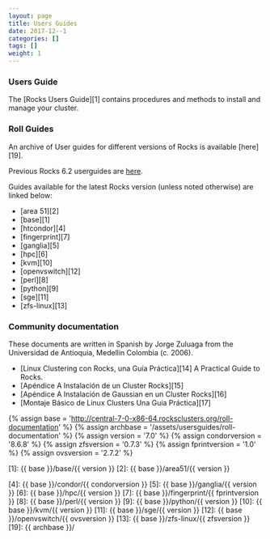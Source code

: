```yaml
---
layout: page
title: Users Guides
date: 2017-12--1 
categories: []
tags: []
weight: 1
---
```



### Users Guide

The [Rocks Users Guide][1] contains procedures and methods to install and manage your cluster.

### Roll Guides

An archive of User guides for different versions of Rocks is available [here][19].

Previous Rocks 6.2 userguides are [here][3].

Guides available for the latest Rocks version (unless noted otherwise) are linked below:

* [area 51][2]
* [base][1]
* [htcondor][4]
* [fingerprint][7]
* [ganglia][5]
* [hpc][6]
* [kvm][10]
* [openvswitch][12]
* [perl][8]
* [python][9]
* [sge][11]
* [zfs-linux][13]

###  Community documentation

These documents are written in Spanish by Jorge Zuluaga from the Universidad de
Antioquia, Medellin Colombia (c. 2006).

* [Linux Clustering con Rocks, una Gu&iacute;a Pr&aacute;ctica][14] A Practical Guide to Rocks.
* [Ap&eacute;ndice A Instalaci&oacute;n de un Cluster Rocks][15]
* [Ap&eacute;ndice A Instalaci&oacute;n de Gaussian en un Cluster Rocks][16]
* [Montaje B&aacute;sico de Linux Clusters Una Guia Pr&aacute;ctica][17]

{% assign base = 'http://central-7-0-x86-64.rocksclusters.org/roll-documentation' %}
{% assign archbase = '/assets/usersguides/roll-documentation' %}
{% assign version = '7.0' %}
{% assign condorversion = '8.6.8' %}
{% assign zfsversion = '0.7.3' %}
{% assign fprintversion = '1.0' %}
{% assign ovsversion = '2.7.2' %}

[3]:  /docs/guides-6-2
[1]: {{ base }}/base/{{ version }} 
[2]: {{ base }}/area51/{{ version }} 

[4]: {{ base }}/condor/{{ condorversion }} 
[5]: {{ base }}/ganglia/{{ version }} 
[6]: {{ base }}/hpc/{{ version }} 
[7]: {{ base }}/fingerprint/{{ fprintversion }} 
[8]: {{ base }}/perl/{{ version }} 
[9]: {{ base }}/python/{{ version }} 
[10]: {{ base }}/kvm/{{ version }} 
[11]: {{ base }}/sge/{{ version }} 
[12]: {{ base }}/openvswitch/{{ ovsversion }} 
[13]: {{ base }}/zfs-linux/{{ zfsversion }}
[19]: {{ archbase }}/

